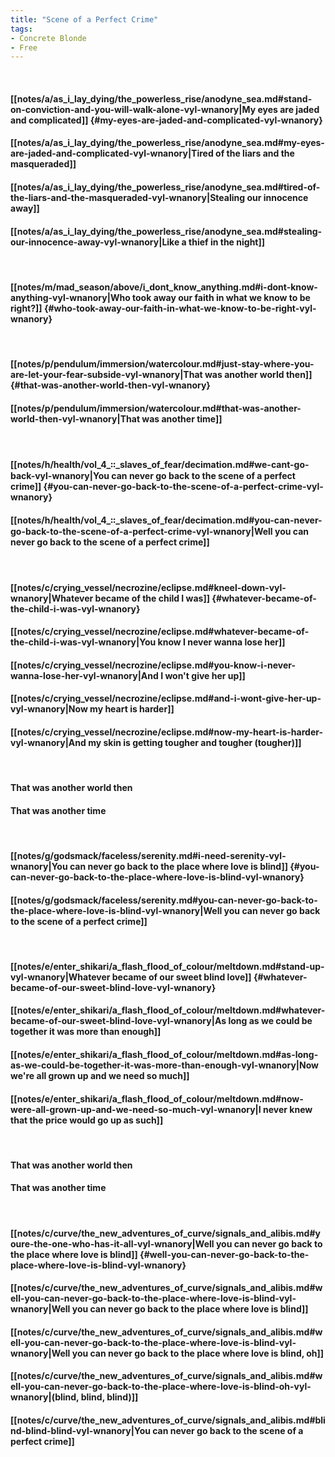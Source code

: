 ```yaml
---
title: "Scene of a Perfect Crime"
tags:
- Concrete Blonde
- Free
---
```

&nbsp;
#### [[notes/a/as_i_lay_dying/the_powerless_rise/anodyne_sea.md#stand-on-conviction-and-you-will-walk-alone-vyl-wnanory|My eyes are jaded and complicated]] {#my-eyes-are-jaded-and-complicated-vyl-wnanory}
#### [[notes/a/as_i_lay_dying/the_powerless_rise/anodyne_sea.md#my-eyes-are-jaded-and-complicated-vyl-wnanory|Tired of the liars and the masqueraded]]
#### [[notes/a/as_i_lay_dying/the_powerless_rise/anodyne_sea.md#tired-of-the-liars-and-the-masqueraded-vyl-wnanory|Stealing our innocence away]]
#### [[notes/a/as_i_lay_dying/the_powerless_rise/anodyne_sea.md#stealing-our-innocence-away-vyl-wnanory|Like a thief in the night]]
&nbsp;
#### [[notes/m/mad_season/above/i_dont_know_anything.md#i-dont-know-anything-vyl-wnanory|Who took away our faith in what we know to be right?]] {#who-took-away-our-faith-in-what-we-know-to-be-right-vyl-wnanory}
&nbsp;
#### [[notes/p/pendulum/immersion/watercolour.md#just-stay-where-you-are-let-your-fear-subside-vyl-wnanory|That was another world then]] {#that-was-another-world-then-vyl-wnanory}
#### [[notes/p/pendulum/immersion/watercolour.md#that-was-another-world-then-vyl-wnanory|That was another time]]
&nbsp;
#### [[notes/h/health/vol_4_꞉꞉_slaves_of_fear/decimation.md#we-cant-go-back-vyl-wnanory|You can never go back to the scene of a perfect crime]] {#you-can-never-go-back-to-the-scene-of-a-perfect-crime-vyl-wnanory}
#### [[notes/h/health/vol_4_꞉꞉_slaves_of_fear/decimation.md#you-can-never-go-back-to-the-scene-of-a-perfect-crime-vyl-wnanory|Well you can never go back to the scene of a perfect crime]]
&nbsp;
#### [[notes/c/crying_vessel/necrozine/eclipse.md#kneel-down-vyl-wnanory|Whatever became of the child I was]] {#whatever-became-of-the-child-i-was-vyl-wnanory}
#### [[notes/c/crying_vessel/necrozine/eclipse.md#whatever-became-of-the-child-i-was-vyl-wnanory|You know I never wanna lose her]]
#### [[notes/c/crying_vessel/necrozine/eclipse.md#you-know-i-never-wanna-lose-her-vyl-wnanory|And I won't give her up]]
#### [[notes/c/crying_vessel/necrozine/eclipse.md#and-i-wont-give-her-up-vyl-wnanory|Now my heart is harder]]
#### [[notes/c/crying_vessel/necrozine/eclipse.md#now-my-heart-is-harder-vyl-wnanory|And my skin is getting tougher and tougher (tougher)]]
&nbsp;
#### That was another world then
#### That was another time
&nbsp;
#### [[notes/g/godsmack/faceless/serenity.md#i-need-serenity-vyl-wnanory|You can never go back to the place where love is blind]] {#you-can-never-go-back-to-the-place-where-love-is-blind-vyl-wnanory}
#### [[notes/g/godsmack/faceless/serenity.md#you-can-never-go-back-to-the-place-where-love-is-blind-vyl-wnanory|Well you can never go back to the scene of a perfect crime]]
&nbsp;
#### [[notes/e/enter_shikari/a_flash_flood_of_colour/meltdown.md#stand-up-vyl-wnanory|Whatever became of our sweet blind love]] {#whatever-became-of-our-sweet-blind-love-vyl-wnanory}
#### [[notes/e/enter_shikari/a_flash_flood_of_colour/meltdown.md#whatever-became-of-our-sweet-blind-love-vyl-wnanory|As long as we could be together it was more than enough]]
#### [[notes/e/enter_shikari/a_flash_flood_of_colour/meltdown.md#as-long-as-we-could-be-together-it-was-more-than-enough-vyl-wnanory|Now we're all grown up and we need so much]]
#### [[notes/e/enter_shikari/a_flash_flood_of_colour/meltdown.md#now-were-all-grown-up-and-we-need-so-much-vyl-wnanory|I never knew that the price would go up as such]]
&nbsp;
#### That was another world then
#### That was another time
&nbsp;
#### [[notes/c/curve/the_new_adventures_of_curve/signals_and_alibis.md#youre-the-one-who-has-it-all-vyl-wnanory|Well you can never go back to the place where love is blind]] {#well-you-can-never-go-back-to-the-place-where-love-is-blind-vyl-wnanory}
#### [[notes/c/curve/the_new_adventures_of_curve/signals_and_alibis.md#well-you-can-never-go-back-to-the-place-where-love-is-blind-vyl-wnanory|Well you can never go back to the place where love is blind]]
#### [[notes/c/curve/the_new_adventures_of_curve/signals_and_alibis.md#well-you-can-never-go-back-to-the-place-where-love-is-blind-vyl-wnanory|Well you can never go back to the place where love is blind, oh]]
#### [[notes/c/curve/the_new_adventures_of_curve/signals_and_alibis.md#well-you-can-never-go-back-to-the-place-where-love-is-blind-oh-vyl-wnanory|(blind, blind, blind)]]
#### [[notes/c/curve/the_new_adventures_of_curve/signals_and_alibis.md#blind-blind-blind-vyl-wnanory|You can never go back to the scene of a perfect crime]]
